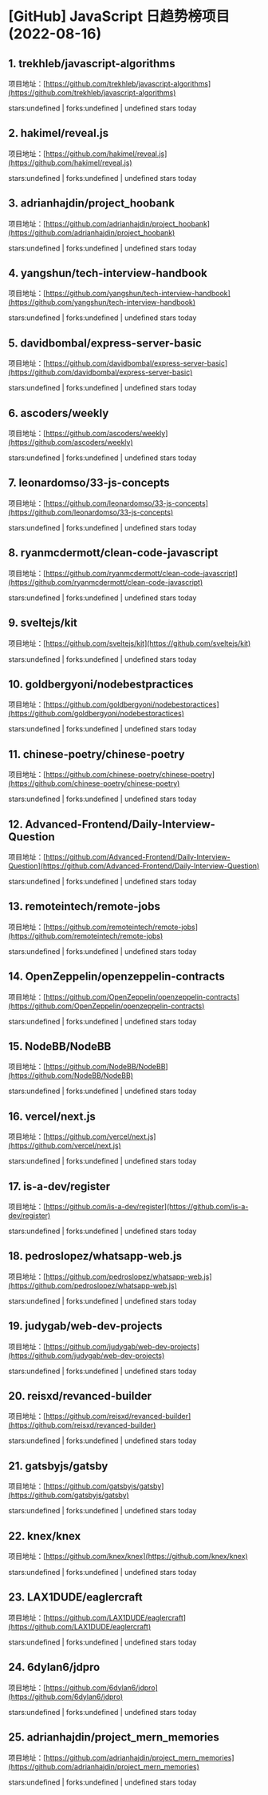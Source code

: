 # [GitHub] JavaScript 日趋势榜项目(2022-08-16)

## 1. trekhleb/javascript-algorithms 

项目地址：[https://github.com/trekhleb/javascript-algorithms](https://github.com/trekhleb/javascript-algorithms)

stars:undefined | forks:undefined | undefined stars today 



## 2. hakimel/reveal.js 

项目地址：[https://github.com/hakimel/reveal.js](https://github.com/hakimel/reveal.js)

stars:undefined | forks:undefined | undefined stars today 



## 3. adrianhajdin/project_hoobank 

项目地址：[https://github.com/adrianhajdin/project_hoobank](https://github.com/adrianhajdin/project_hoobank)

stars:undefined | forks:undefined | undefined stars today 



## 4. yangshun/tech-interview-handbook 

项目地址：[https://github.com/yangshun/tech-interview-handbook](https://github.com/yangshun/tech-interview-handbook)

stars:undefined | forks:undefined | undefined stars today 



## 5. davidbombal/express-server-basic 

项目地址：[https://github.com/davidbombal/express-server-basic](https://github.com/davidbombal/express-server-basic)

stars:undefined | forks:undefined | undefined stars today 



## 6. ascoders/weekly 

项目地址：[https://github.com/ascoders/weekly](https://github.com/ascoders/weekly)

stars:undefined | forks:undefined | undefined stars today 



## 7. leonardomso/33-js-concepts 

项目地址：[https://github.com/leonardomso/33-js-concepts](https://github.com/leonardomso/33-js-concepts)

stars:undefined | forks:undefined | undefined stars today 



## 8. ryanmcdermott/clean-code-javascript 

项目地址：[https://github.com/ryanmcdermott/clean-code-javascript](https://github.com/ryanmcdermott/clean-code-javascript)

stars:undefined | forks:undefined | undefined stars today 



## 9. sveltejs/kit 

项目地址：[https://github.com/sveltejs/kit](https://github.com/sveltejs/kit)

stars:undefined | forks:undefined | undefined stars today 



## 10. goldbergyoni/nodebestpractices 

项目地址：[https://github.com/goldbergyoni/nodebestpractices](https://github.com/goldbergyoni/nodebestpractices)

stars:undefined | forks:undefined | undefined stars today 



## 11. chinese-poetry/chinese-poetry 

项目地址：[https://github.com/chinese-poetry/chinese-poetry](https://github.com/chinese-poetry/chinese-poetry)

stars:undefined | forks:undefined | undefined stars today 



## 12. Advanced-Frontend/Daily-Interview-Question 

项目地址：[https://github.com/Advanced-Frontend/Daily-Interview-Question](https://github.com/Advanced-Frontend/Daily-Interview-Question)

stars:undefined | forks:undefined | undefined stars today 



## 13. remoteintech/remote-jobs 

项目地址：[https://github.com/remoteintech/remote-jobs](https://github.com/remoteintech/remote-jobs)

stars:undefined | forks:undefined | undefined stars today 



## 14. OpenZeppelin/openzeppelin-contracts 

项目地址：[https://github.com/OpenZeppelin/openzeppelin-contracts](https://github.com/OpenZeppelin/openzeppelin-contracts)

stars:undefined | forks:undefined | undefined stars today 



## 15. NodeBB/NodeBB 

项目地址：[https://github.com/NodeBB/NodeBB](https://github.com/NodeBB/NodeBB)

stars:undefined | forks:undefined | undefined stars today 



## 16. vercel/next.js 

项目地址：[https://github.com/vercel/next.js](https://github.com/vercel/next.js)

stars:undefined | forks:undefined | undefined stars today 



## 17. is-a-dev/register 

项目地址：[https://github.com/is-a-dev/register](https://github.com/is-a-dev/register)

stars:undefined | forks:undefined | undefined stars today 



## 18. pedroslopez/whatsapp-web.js 

项目地址：[https://github.com/pedroslopez/whatsapp-web.js](https://github.com/pedroslopez/whatsapp-web.js)

stars:undefined | forks:undefined | undefined stars today 



## 19. judygab/web-dev-projects 

项目地址：[https://github.com/judygab/web-dev-projects](https://github.com/judygab/web-dev-projects)

stars:undefined | forks:undefined | undefined stars today 



## 20. reisxd/revanced-builder 

项目地址：[https://github.com/reisxd/revanced-builder](https://github.com/reisxd/revanced-builder)

stars:undefined | forks:undefined | undefined stars today 



## 21. gatsbyjs/gatsby 

项目地址：[https://github.com/gatsbyjs/gatsby](https://github.com/gatsbyjs/gatsby)

stars:undefined | forks:undefined | undefined stars today 



## 22. knex/knex 

项目地址：[https://github.com/knex/knex](https://github.com/knex/knex)

stars:undefined | forks:undefined | undefined stars today 



## 23. LAX1DUDE/eaglercraft 

项目地址：[https://github.com/LAX1DUDE/eaglercraft](https://github.com/LAX1DUDE/eaglercraft)

stars:undefined | forks:undefined | undefined stars today 



## 24. 6dylan6/jdpro 

项目地址：[https://github.com/6dylan6/jdpro](https://github.com/6dylan6/jdpro)

stars:undefined | forks:undefined | undefined stars today 



## 25. adrianhajdin/project_mern_memories 

项目地址：[https://github.com/adrianhajdin/project_mern_memories](https://github.com/adrianhajdin/project_mern_memories)

stars:undefined | forks:undefined | undefined stars today 



